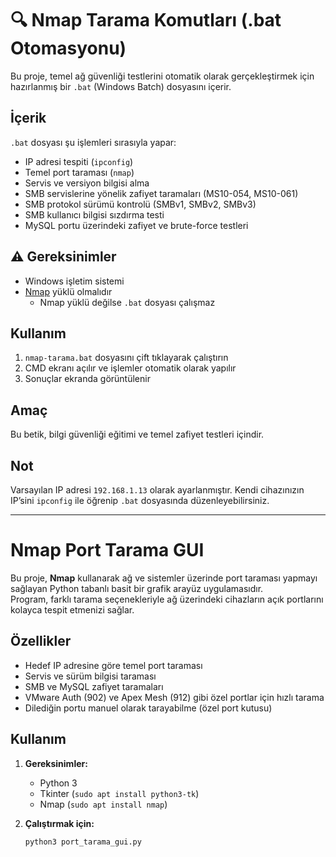 # 🔍 Nmap Tarama Komutları (.bat Otomasyonu)

Bu proje, temel ağ güvenliği testlerini otomatik olarak gerçekleştirmek için hazırlanmış bir `.bat` (Windows Batch) dosyasını içerir.

## İçerik

`.bat` dosyası şu işlemleri sırasıyla yapar:

- IP adresi tespiti (`ipconfig`)
- Temel port taraması (`nmap`)
- Servis ve versiyon bilgisi alma
- SMB servislerine yönelik zafiyet taramaları (MS10-054, MS10-061)
- SMB protokol sürümü kontrolü (SMBv1, SMBv2, SMBv3)
- SMB kullanıcı bilgisi sızdırma testi
- MySQL portu üzerindeki zafiyet ve brute-force testleri

## ⚠️ Gereksinimler

- Windows işletim sistemi
- [Nmap](https://nmap.org/download.html) yüklü olmalıdır
  - Nmap yüklü değilse `.bat` dosyası çalışmaz

##  Kullanım

1. `nmap-tarama.bat` dosyasını çift tıklayarak çalıştırın
2. CMD ekranı açılır ve işlemler otomatik olarak yapılır
3. Sonuçlar ekranda görüntülenir

##  Amaç

Bu betik, bilgi güvenliği eğitimi ve temel zafiyet testleri içindir. 

## Not

Varsayılan IP adresi `192.168.1.13` olarak ayarlanmıştır. Kendi cihazınızın IP’sini `ipconfig` ile öğrenip `.bat` dosyasında düzenleyebilirsiniz.

---

# Nmap Port Tarama GUI

Bu proje, **Nmap** kullanarak ağ ve sistemler üzerinde port taraması yapmayı sağlayan Python tabanlı basit bir grafik arayüz uygulamasıdır.  
Program, farklı tarama seçenekleriyle ağ üzerindeki cihazların açık portlarını kolayca tespit etmenizi sağlar.

## Özellikler

- Hedef IP adresine göre temel port taraması
- Servis ve sürüm bilgisi taraması
- SMB ve MySQL zafiyet taramaları
- VMware Auth (902) ve Apex Mesh (912) gibi özel portlar için hızlı tarama
- Dilediğin portu manuel olarak tarayabilme (özel port kutusu)

## Kullanım

1. **Gereksinimler:**
   - Python 3
   - Tkinter (`sudo apt install python3-tk`)
   - Nmap (`sudo apt install nmap`)

2. **Çalıştırmak için:**
   ```sh
   python3 port_tarama_gui.py


